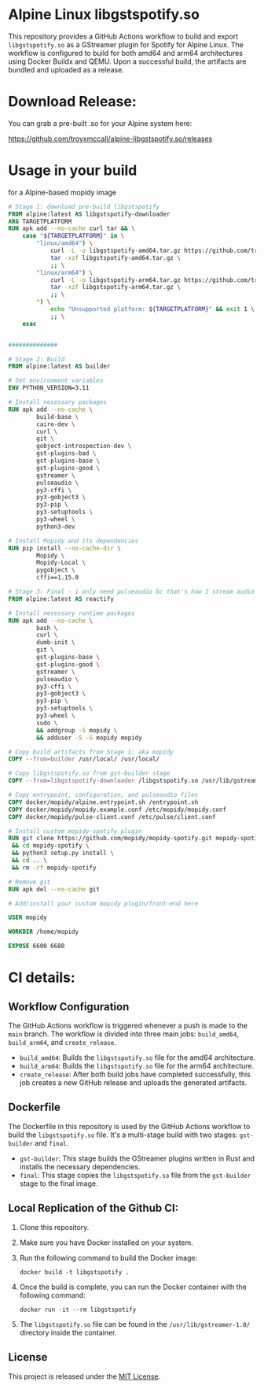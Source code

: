 # Alpine Linux libgstspotify.so

This repository provides a GitHub Actions workflow to build and export `libgstspotify.so` as a GStreamer plugin for Spotify for Alpine Linux. The workflow is configured to build for both amd64 and arm64 architectures using Docker Buildx and QEMU. Upon a successful build, the artifacts are bundled and uploaded as a release.

# Download Release:

You can grab a pre-built .so for your Alpine system here:

https://github.com/troyxmccall/alpine-libgstspotify.so/releases

# Usage in your build

for a Alpine-based mopidy image 

```dockerfile
# Stage 1: download pre-build libgstspotify
FROM alpine:latest AS libgstspotify-downloader
ARG TARGETPLATFORM
RUN apk add --no-cache curl tar && \
    case "${TARGETPLATFORM}" in \
        "linux/amd64") \
            curl -L -o libgstspotify-amd64.tar.gz https://github.com/troyxmccall/alpine-libgstspotify.so/releases/download/v1.22.6/libgstspotify-amd64.tar.gz && \
            tar -xzf libgstspotify-amd64.tar.gz \
            ;; \
        "linux/arm64") \
            curl -L -o libgstspotify-arm64.tar.gz https://github.com/troyxmccall/alpine-libgstspotify.so/releases/download/v1.22.6/libgstspotify-arm64.tar.gz && \
            tar -xzf libgstspotify-arm64.tar.gz \
            ;; \
        *) \
            echo "Unsupported platform: ${TARGETPLATFORM}" && exit 1 \
            ;; \
    esac


##############

# Stage 2: Build
FROM alpine:latest AS builder

# Set environment variables
ENV PYTHON_VERSION=3.11

# Install necessary packages
RUN apk add --no-cache \
        build-base \
        cairo-dev \
        curl \
        git \
        gobject-introspection-dev \
        gst-plugins-bad \
        gst-plugins-base \
        gst-plugins-good \
        gstreamer \
        pulseaudio \
        py3-cffi \
        py3-gobject3 \
        py3-pip \
        py3-setuptools \
        py3-wheel \
        python3-dev

# Install Mopidy and its dependencies
RUN pip install --no-cache-dir \
        Mopidy \
        Mopidy-Local \
        pygobject \
        cffi==1.15.0

# Stage 3: Final - i only need pulseaudio bc that's how I stream audio from Docker - you might need to adjust these binaries for your final image depending on your stream preferences
FROM alpine:latest AS reactify

# Install necessary runtime packages
RUN apk add --no-cache \
        bash \
        curl \
        dumb-init \
        git \
        gst-plugins-base \
        gst-plugins-good \
        gstreamer \
        pulseaudio \
        py3-cffi \
        py3-gobject3 \
        py3-pip \
        py3-setuptools \
        py3-wheel \
        sudo \
        && addgroup -S mopidy \
        && adduser -S -G mopidy mopidy

# Copy build artifacts from Stage 1: aka mopidy
COPY --from=builder /usr/local/ /usr/local/

# Copy libgstspotify.so from gst-builder stage
COPY --from=libgstspotify-downloader /libgstspotify.so /usr/lib/gstreamer-1.0/libgstspotify.so

# Copy entrypoint, configuration, and pulseaudio files
COPY docker/mopidy/alpine.entrypoint.sh /entrypoint.sh
COPY docker/mopidy/mopidy.example.conf /etc/mopidy/mopidy.conf
COPY docker/mopidy/pulse-client.conf /etc/pulse/client.conf

# Install custom mopidy-spotify plugin
RUN git clone https://github.com/mopidy/mopidy-spotify.git mopidy-spotify \
 && cd mopidy-spotify \
 && python3 setup.py install \
 && cd .. \
 && rm -rf mopidy-spotify

# Remove git
RUN apk del --no-cache git

# Add/install your custom mopidy plugin/front-end here

USER mopidy

WORKDIR /home/mopidy

EXPOSE 6600 6680
```

# CI details:

## Workflow Configuration

The GitHub Actions workflow is triggered whenever a push is made to the `main` branch. The workflow is divided into three main jobs: `build_amd64`, `build_arm64`, and `create_release`.

- `build_amd64`: Builds the `libgstspotify.so` file for the amd64 architecture.
- `build_arm64`: Builds the `libgstspotify.so` file for the arm64 architecture.
- `create_release`: After both build jobs have completed successfully, this job creates a new GitHub release and uploads the generated artifacts.

## Dockerfile

The Dockerfile in this repository is used by the GitHub Actions workflow to build the `libgstspotify.so` file. It's a multi-stage build with two stages: `gst-builder` and `final`.

- `gst-builder`: This stage builds the GStreamer plugins written in Rust and installs the necessary dependencies.
- `final`: This stage copies the `libgstspotify.so` file from the `gst-builder` stage to the final image.

## Local Replication of the Github CI:

1. Clone this repository.
2. Make sure you have Docker installed on your system.
3. Run the following command to build the Docker image:

   ```
   docker build -t libgstspotify .
   ```

4. Once the build is complete, you can run the Docker container with the following command:

   ```
   docker run -it --rm libgstspotify
   ```

5. The `libgstspotify.so` file can be found in the `/usr/lib/gstreamer-1.0/` directory inside the container.

## License

This project is released under the [MIT License](LICENSE).
